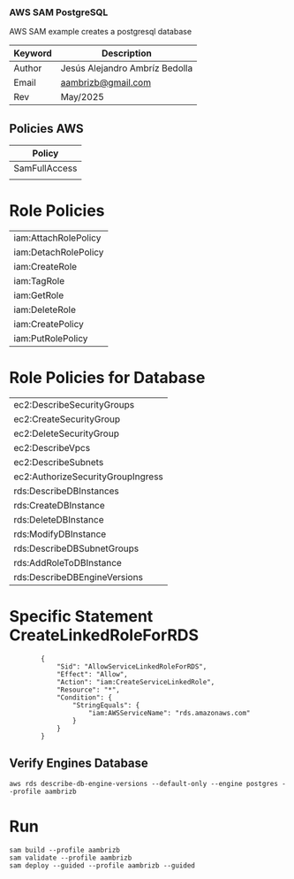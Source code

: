 ### AWS SAM PostgreSQL

AWS SAM example creates a postgresql database

| Keyword | Description                    |
|---------|--------------------------------|
| Author  | Jesús Alejandro Ambríz Bedolla |
| Email   | aambrizb@gmail.com             |
| Rev     | May/2025                       |

## Policies AWS

| Policy        |
|---------------|
| SamFullAccess |
|               |

# Role Policies

|                       |
|-----------------------|
| iam:AttachRolePolicy  |
| iam:DetachRolePolicy  |
| iam:CreateRole        |
| iam:TagRole           |
| iam:GetRole           |
| iam:DeleteRole        |
| iam:CreatePolicy      |
| iam:PutRolePolicy     |

# Role Policies for Database

|                       |
|-----------------------|
| ec2:DescribeSecurityGroups  |
| ec2:CreateSecurityGroup  |
| ec2:DeleteSecurityGroup        |
| ec2:DescribeVpcs           |
| ec2:DescribeSubnets           |
| ec2:AuthorizeSecurityGroupIngress        |
| rds:DescribeDBInstances      |
| rds:CreateDBInstance     |
| rds:DeleteDBInstance     |
| rds:ModifyDBInstance     |
| rds:DescribeDBSubnetGroups     |
| rds:AddRoleToDBInstance     |
| rds:DescribeDBEngineVersions     |

# Specific Statement CreateLinkedRoleForRDS

```
		{
			"Sid": "AllowServiceLinkedRoleForRDS",
			"Effect": "Allow",
			"Action": "iam:CreateServiceLinkedRole",
			"Resource": "*",
			"Condition": {
				"StringEquals": {
					"iam:AWSServiceName": "rds.amazonaws.com"
				}
			}
		}
```


## Verify Engines Database

```
aws rds describe-db-engine-versions --default-only --engine postgres --profile aambrizb
```

# Run

```
sam build --profile aambrizb
sam validate --profile aambrizb
sam deploy --guided --profile aambrizb --guided
```

